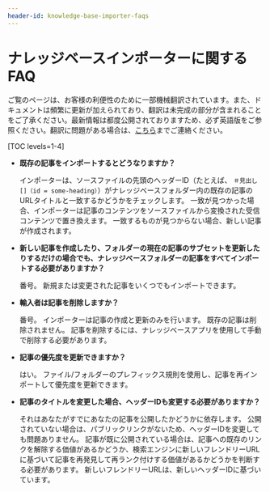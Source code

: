 ```yaml
---
header-id: knowledge-base-importer-faqs
---
```


# ナレッジベースインポーターに関するFAQ

<p class="alert alert-info"><span class="wysiwyg-color-blue120">ご覧のページは、お客様の利便性のために一部機械翻訳されています。また、ドキュメントは頻繁に更新が加えられており、翻訳は未完成の部分が含まれることをご了承ください。最新情報は都度公開されておりますため、必ず英語版をご参照ください。翻訳に問題がある場合は、<a href="mailto:support-content-jp@liferay.com">こちら</a>までご連絡ください。</span></p>

[TOC levels=1-4]

  - **既存の記事をインポートするとどうなりますか？**

    インポーターは、ソースファイルの先頭のヘッダーID（たとえば、 `＃見出し[]（id = some-heading）`）がナレッジベースフォルダー内の既存の記事のURLタイトルと一致するかどうかをチェックします。 一致が見つかった場合、インポーターは記事のコンテンツをソースファイルから変換された受信コンテンツで置き換えます。 一致するものが見つからない場合、新しい記事が作成されます。

  - **新しい記事を作成したり、フォルダーの現在の記事のサブセットを更新したりするだけの場合でも、ナレッジベースフォルダーの記事をすべてインポートする必要がありますか？**

    番号。 新規または変更された記事をいくつでもインポートできます。

  - **輸入者は記事を削除しますか？**

    番号。 インポーターは記事の作成と更新のみを行います。 既存の記事は削除されません。 記事を削除するには、ナレッジベースアプリを使用して手動で削除する必要があります。

  - **記事の優先度を更新できますか？**

    はい。 ファイル/フォルダーのプレフィックス規則を使用し、記事を再インポートして優先度を更新できます。

  - **記事のタイトルを変更した場合、ヘッダーIDも変更する必要がありますか？**

    それはあなたがすでにあなたの記事を公開したかどうかに依存します。 公開されていない場合は、パブリックリンクがないため、ヘッダーIDを変更しても問題ありません。 記事が既に公開されている場合は、記事への既存のリンクを解除する価値があるかどうか、検索エンジンに新しいフレンドリーURLに基づいて記事を再発見して再ランク付けする価値があるかどうかを判断する必要があります。 新しいフレンドリーURLは、新しいヘッダーIDに基づいています。
